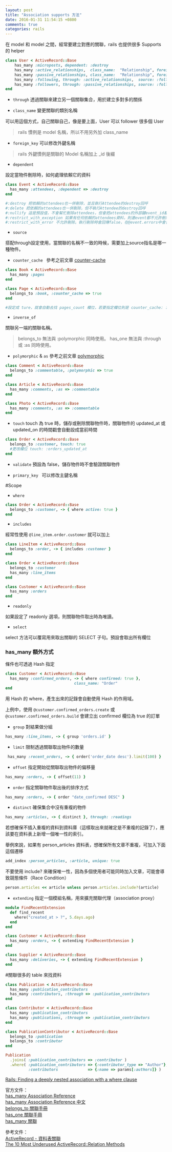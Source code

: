 ```yaml
---
layout: post
title: "Association supports 方法"
date: 2016-01-31 11:54:15 +0800
comments: true
categories: rails
---
```


在 model 和 model 之間，經常要建立對應的關聯，rails 也提供很多 Supports 的 helper

<!-- more -->

```ruby
class User < ActiveRecord::Base
	has_many :microposts, dependent: :destroy
	has_many :active_relationships,  class_name:  "Relationship", foreign_key: "follower_id", dependent: :destroy
	has_many :passive_relationships, class_name:  "Relationship", foreign_key: "followed_id", dependent: :destroy
	has_many :following, through: :active_relationships,  source: :followed
	has_many :followers, through: :passive_relationships, source: :follower
end
```

* `through` 透過關聯來建立另一個關聯集合，用於建立多對多的關係

* `class_name` 變更關聯的類別名稱

可以用這個方式，自己關聯自己，像是要上面，User 可以 follower 很多個 User

>rails 慣例是 model 名稱，所以不用另外加 class_name

* `foreign_key` 可以修改外鍵名稱

>rails 外鍵慣例是關聯的 Model 名稱加上 _id 後綴

* `dependent`

設定當物件刪除時，如何處理依賴它的資料

```ruby
class Event < ActiveRecord::Base
  has_many :attendees, :dependent => :destroy
end

#:destroy 把依賴的attendees也一併刪除，並且執行Attendee的destroy回呼
#:delete 把依賴的attendees也一併刪除，但不執行Attendee的destroy回呼
#:nullify 這是預設值，不會幫忙刪除attendees，但會把attendees的外部鍵event_id都設成NULL
#:restrict_with_exception 如果有任何依賴的attendees資料，則連event都不允許刪除。執行刪除時會丟出錯誤例外ActiveRecord::DeleteRestrictionError。
#:restrict_with_error 不允許刪除。執行刪除時會回傳false，在@event.errors中會留有錯誤訊息。
```

* `source`

搭配through設定使用，當關聯的名稱不一致的時候，需要加上source指名是哪一種物件。

* `counter_cache ` 參考之前文章 [counter-cache](http://mgleon08.github.io/blog/2015/12/20/counter-cache/)

```ruby
class Book < ActiveRecord::Base
  has_many :pages
end

class Page < ActiveRecord::Base
  belongs_to :book, :counter_cache => true
end

#設定成 ture，就會自動去找 pages_count 欄位，若要指定欄位則是 counter_cache: :count_of_pages
```

* `inverse_of`

關聯另一端的關聯名稱。

>belongs_to 無法與 :polymorphic 同時使用。
>has_one 無法與 :through 或 :as 同時使用。

* `polymorphic` & `as` 參考之前文章 [polymorphic](http://mgleon08.github.io/blog/2015/12/20/ruby-on-rails-polymorphic-associations-and-sti/)

```ruby
class Comment < ActiveRecord::Base
  belongs_to :commentable, :polymorphic => true
end

class Article < ActiveRecord::Base
  has_many :comments, :as => :commentable
end

class Photo < ActiveRecord::Base
  has_many :comments, :as => :commentable
end
```
* `touch`
touch 為 true 時，儲存或刪除關聯物件時，關聯物件的 updated_at 或 updated_on 的時間戳會自動設成當前時間

```ruby
class Order < ActiveRecord::Base
  belongs_to :customer, touch: true
  #更改欄位 touch: :orders_updated_at
end
```

* `validate` 預設為 false，儲存物件時不會驗證關聯物件

* `primary_key ` 可以修改主鍵名稱


#Scope
* `where`

```ruby
class Order < ActiveRecord::Base
  belongs_to :customer, -> { where active: true }
end
```

* `includes`

經常性使用 `@line_item.order.customer` 就可以加上

```ruby
class LineItem < ActiveRecord::Base
  belongs_to :order, -> { includes :customer }
end

class Order < ActiveRecord::Base
  belongs_to :customer
  has_many :line_items
end

class Customer < ActiveRecord::Base
  has_many :orders
end
```

* `readonly`

如果設定了 readonly 選項，則關聯物件取出時為唯讀。

* `select`

select 方法可以覆寫用來取出關聯的 SELECT 子句。預設會取出所有欄位

### has_many 額外方式
條件也可透過 Hash 指定

```ruby
class Customer < ActiveRecord::Base
  has_many :confirmed_orders, -> { where confirmed: true },
                              class_name: "Order"
end
```
用 Hash 的 where，產生出來的記錄會自動使用 Hash 的作用域。

上例中，使用 `@customer.confirmed_orders.create` 或 `@customer.confirmed_orders.build` 會建立出 confirmed 欄位為 true 的訂單

* `group` 對結果做分組

```ruby
has_many :line_items, -> { group 'orders.id' }
```

* `limit` 限制透過關聯取出物件的數量

```ruby
 has_many :recent_orders, -> { order('order_date desc').limit(100) }
```

* `offset` 指定開始從關聯取出物件的偏移量

```ruby
has_many :orders, -> { offset(11) }
```

* `order` 指定關聯物件取出後的排序方式

```ruby
has_many :orders, -> { order "date_confirmed DESC" }
```

* `distinct` 確保集合中沒有重複的物件

```ruby
has_many :articles, -> { distinct }, through: :readings
```

若想確保不插入重複的資料到資料庫（這樣取出來就確定是不重複的記錄了），應該要在資料表上新增一個唯一性的索引。

舉例來說，如果有 person_articles 資料表，想確保所有文章不重複，可加入下面這個遷移

```ruby
add_index :person_articles, :article, unique: true
```

不要使用 include? 來確保唯一性，因為多個使用者可能同時加入文章，可能會導致競態條件（Race Condition）

```ruby
person.articles << article unless person.articles.include?(article)
```

* `extending` 指定一個模組名稱，用來擴充關聯代理（association proxy）

```ruby
module FindRecentExtension
  def find_recent
    where("created_at > ?", 5.days.ago)
  end
end

class Customer < ActiveRecord::Base
  has_many :orders, -> { extending FindRecentExtension }
end

class Supplier < ActiveRecord::Base
  has_many :deliveries, -> { extending FindRecentExtension }
end
```

#關聯很多的 table 來找資料

```ruby
class Publication < ActiveRecord::Base
  has_many :publication_contributors
  has_many :contributors, :through => :publication_contributors
end

class Contributor < ActiveRecord::Base
  has_many :publication_contributors
  has_many :publications, :through => :publication_contributors
end

class PublicationContributor < ActiveRecord::Base
  belongs_to :publication
  belongs_to :contributor
end
```
```ruby
Publication
  .joins( :publication_contributors => :contributor )
  .where( :publication_contributors => {:contributor_type => "Author"}, 
          :contributors             => {:name => params[:authors]} ) 
```

[Rails: Finding a deeply nested association with a where clause](http://stackoverflow.com/questions/14527051/rails-finding-a-deeply-nested-association-with-a-where-clause)

官方文件：  
[has_many Association Reference](http://guides.rubyonrails.org/association_basics.html#has-many-association-reference)  
[has_many Association Reference 中文](http://rails.ruby.tw/association_basics.html#has-many-%E9%97%9C%E8%81%AF%E5%8F%83%E8%80%83%E6%89%8B%E5%86%8A)  
[belongs_to 關聯手冊](http://rails.ruby.tw/association_basics.html#belongs-to-%E9%97%9C%E8%81%AF%E5%8F%83%E8%80%83%E6%89%8B%E5%86%8A)  
[has_one 關聯手冊](http://rails.ruby.tw/association_basics.html#has-one-%E9%97%9C%E8%81%AF%E5%8F%83%E8%80%83%E6%89%8B%E5%86%8A)  
[has_many 關聯](http://rails.ruby.tw/association_basics.html#has-many-%E9%97%9C%E8%81%AF%E5%8F%83%E8%80%83%E6%89%8B%E5%86%8A)

參考文件：  
[ActiveRecord - 資料表關聯](https://ihower.tw/rails4/activerecord-relationships.html)  
[The 10 Most Underused ActiveRecord::Relation Methods](http://www.mitchcrowe.com/10-most-underused-activerecord-relation-methods/)